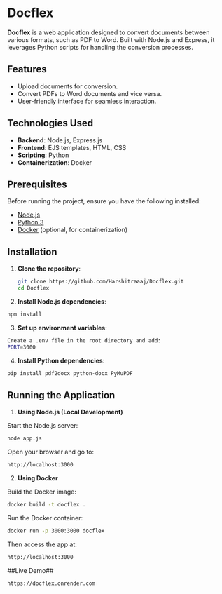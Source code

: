# Docflex

**Docflex** is a web application designed to convert documents between various formats, such as PDF to Word. Built with Node.js and Express, it leverages Python scripts for handling the conversion processes.

## Features

- Upload documents for conversion.
- Convert PDFs to Word documents and vice versa.
- User-friendly interface for seamless interaction.

## Technologies Used

- **Backend**: Node.js, Express.js
- **Frontend**: EJS templates, HTML, CSS
- **Scripting**: Python
- **Containerization**: Docker

## Prerequisites

Before running the project, ensure you have the following installed:

- [Node.js](https://nodejs.org/)
- [Python 3](https://www.python.org/)
- [Docker](https://www.docker.com/) (optional, for containerization)

## Installation

1. **Clone the repository**:

   ```bash
   git clone https://github.com/Harshitraaaj/Docflex.git
   cd Docflex
   ```
2. **Install Node.js dependencies**:

 ```bash
npm install
```
3. **Set up environment variables**:

 ```bash
Create a .env file in the root directory and add:
PORT=3000
```

4.  **Install Python dependencies**:

   ```bash
pip install pdf2docx python-docx PyMuPDF
```

## Running the Application

1.  **Using Node.js (Local Development)**

Start the Node.js server:
```bash
node app.js
```
Open your browser and go to:
```bash
http://localhost:3000
```

2.  **Using Docker**

Build the Docker image:

```bash
docker build -t docflex .
```
Run the Docker container:

```bash
docker run -p 3000:3000 docflex
```
Then access the app at:
```bash
http://localhost:3000
```

##Live Demo##
```bash
https://docflex.onrender.com
```
